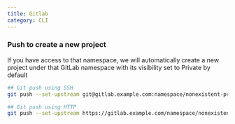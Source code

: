 ```yaml
---
title: Gitlab
category: CLI
---
```



### Push to create a new project 

If you have access to that namespace, we will automatically create a new project under that GitLab namespace with its visibility set to Private by default 

```bash
## Git push using SSH
git push --set-upstream git@gitlab.example.com:namespace/nonexistent-project.git master

## Git push using HTTP
git push --set-upstream https://gitlab.example.com/namespace/nonexistent-project.git master
```